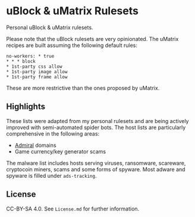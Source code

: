 # uBlock & uMatrix Rulesets

Personal uBlock & uMatrix rulesets.

Please note that the uBlock rulesets are very opinionated.
The uMatrix recipes are built assuming the following default rules:

```
no-workers: * true
* * * block
* 1st-party css allow
* 1st-party image allow
* 1st-party frame allow
```

These are more restrictive than the ones proposed by uMatrix.

## Highlights

These lists were adapted from my personal rulesets and are being actively improved with semi-automated spider bots. The host lists are particularly comprehensive in the following areas:

* [Admiral](https://getadmiral.com) domains
* Game currency/key generator scams

The malware list includes hosts serving viruses, ransomware, scareware, cryptocoin miners, scams and some forms of spyware. Most adware and spyware is filled under `ads-tracking`.

## License

CC-BY-SA 4.0. See `License.md` for further information.
